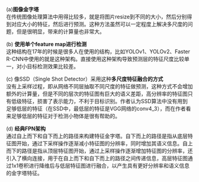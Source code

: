 
(a)**图像金字塔**    
在传统图像处理算法中用得比较多，就是将图片resize到不同的大小，然后分别得到对应大小的特征，然后进行预测。这种方法虽然可以一定程度上解决多尺度的问题，但是很明显，带来的计算量也非常大。

(b) **使用单个feature map进行检测**  
这种结构在17年的时候是很多人在使用的结构，比如YOLOv1、YOLOv2、Faster R-CNN中使用的就是这种架构。直接使用这种架构导致预测层的特征尺度比较单一，对小目标检测效果比较差。

(c) 像SSD（Single Shot Detector）采用这种**多尺度特征融合的方式**   
没有上采样过程，即从网络不同层抽取不同尺度的特征做预测，这种方式不会增加额外的计算量，但是不同的层次的特征图有巨大的语义差距，高分辨率的特征图只有低级特征，损害了表示能力，不利于目标识别。作者认为SSD算法中没有用到足够低层的特征（在SSD中，最低层的特征是VGG网络的conv4_3），而在作者看来足够低层的特征对于检测小物体是很有帮助的。

(d) **经典FPN架构**   
通过自上而下和自下而上的路径来构建特征金字塔。自下而上的路径是指从底层特征图开始，通过下采样操作逐渐减小特征图的分辨率，同时增加其语义信息。自上而下的路径是指从顶层特征图开始，通过上采样操作逐渐增加特征图的分辨率，还引入了横向连接，用于在自上而下和自下而上的路径之间传递信息，高层特征图通过1x1卷积进行降维后与低层特征图进行融合，以产生具有更好分辨率和语义信息的金字塔特征。
